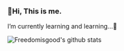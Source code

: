 ### 👋Hi, This is me.

 I’m currently learning and learning...🌱

![Freedomisgood's github stats](https://github-readme-stats.vercel.app/api?username=Freedomisgood)
